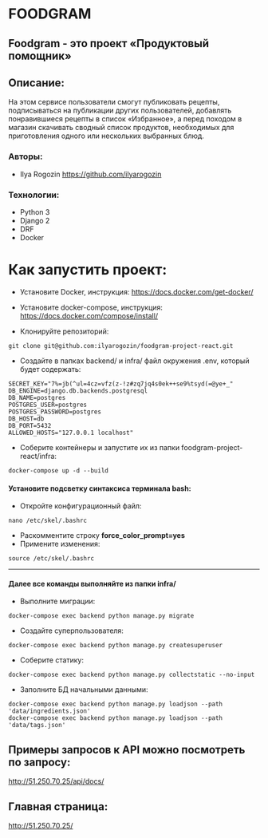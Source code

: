 # FOODGRAM
## Foodgram - это проект «Продуктовый помощник»
## Описание:
На этом сервисе пользователи смогут публиковать рецепты, подписываться на публикации других пользователей, добавлять понравившиеся рецепты в список «Избранное», а перед походом в магазин скачивать сводный список продуктов, необходимых для приготовления одного или нескольких выбранных блюд.
### Авторы:
- Ilya Rogozin https://github.com/ilyarogozin
### Технологии:
- Python 3
- Django 2
- DRF
- Docker

# Как запустить проект:
- Установите Docker, инструкция:
https://docs.docker.com/get-docker/

- Установите docker-compose, инструкция:
https://docs.docker.com/compose/install/

- Клонируйте репозиторий:
```
git clone git@github.com:ilyarogozin/foodgram-project-react.git
```

- Создайте в папках backend/ и infra/ файл окружения .env, который будет содержать:
```
SECRET_KEY="7%=jb(^ul=4cz=vfz(z-!z#zq7jq4s0ek++se9%tsyd(=@ye+_"
DB_ENGINE=django.db.backends.postgresql
DB_NAME=postgres
POSTGRES_USER=postgres
POSTGRES_PASSWORD=postgres
DB_HOST=db
DB_PORT=5432
ALLOWED_HOSTS="127.0.0.1 localhost"
```

- Соберите контейнеры и запустите их из папки foodgram-project-react/infra:
```
docker-compose up -d --build
```

#### Установите подсветку синтаксиса терминала bash:
- Откройте конфигурационный файл:
```
nano /etc/skel/.bashrc
```
- Раскомментите строку __force_color_prompt=yes__
- Примените изменения:
```
source /etc/skel/.bashrc
```
-----------------------------------------------------

#### Далее все команды выполняйте из папки infra/
- Выполните миграции:
```
docker-compose exec backend python manage.py migrate
```

- Создайте суперпользователя:
```
docker-compose exec backend python manage.py createsuperuser
```

- Соберите статику:
```
docker-compose exec backend python manage.py collectstatic --no-input
```

- Заполните БД начальными данными:
```
docker-compose exec backend python manage.py loadjson --path 'data/ingredients.json'
docker-compose exec backend python manage.py loadjson --path 'data/tags.json'
```

## Примеры запросов к API можно посмотреть по запросу:
http://51.250.70.25/api/docs/

## Главная страница:
http://51.250.70.25/
